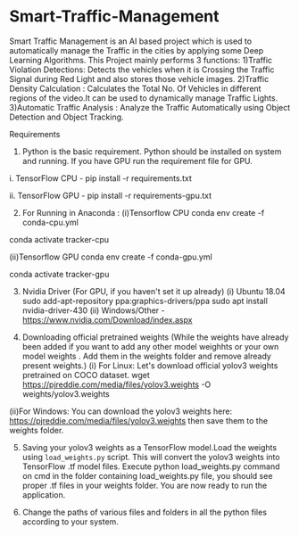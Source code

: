# Smart-Traffic-Management
Smart Traffic Management is an AI based project which is used to automatically manage the Traffic in the cities 
by applying some Deep Learning Algorithms. This Project mainly performs 3 functions:
1)Traffic Violation Detections: Detects the vehicles when it is Crossing the Traffic Signal during Red Light and also
stores those vehicle images.
2)Traffic Density Calculation : Calculates the Total No. Of Vehicles in different regions of the video.It can be used
to dynamically manage Traffic Lights.
3)Automatic Traffic Analysis : Analyze the Traffic Automatically using Object Detection and Object Tracking.

Requirements

1.	Python is the basic requirement. Python should be installed on system and running. If you have GPU run the requirement file for GPU.

i.	TensorFlow CPU - pip install -r requirements.txt

ii.	TensorFlow GPU - pip install -r requirements-gpu.txt

2. For Running in Anaconda :
(i)Tensorflow CPU
conda env create -f conda-cpu.yml

conda activate tracker-cpu

(ii)Tensorflow GPU
conda env create -f conda-gpu.yml

conda activate tracker-gpu

3.	Nvidia Driver (For GPU, if you haven't set it up already)
(i)	Ubuntu 18.04
            sudo add-apt-repository ppa:graphics-drivers/ppa
            sudo apt install nvidia-driver-430
(ii)	Windows/Other - https://www.nvidia.com/Download/index.aspx

4. Downloading official pretrained weights (While the weights have already been added if you want to add any other model weighhts or your 
own model weights . Add them in the weights folder and remove already present weights.)
(i)	 For Linux: Let's download official yolov3 weights pretrained on COCO dataset. 
    wget https://pjreddie.com/media/files/yolov3.weights -O weights/yolov3.weights

(ii)For Windows: You can download the yolov3 weights here:    https://pjreddie.com/media/files/yolov3.weights then save them to the weights folder.

5. Saving your yolov3 weights as a TensorFlow model.Load the weights using `load_weights.py` script. This will convert the yolov3 weights into TensorFlow .tf model files. Execute python load_weights.py command on cmd in the folder containing load_weights.py file, you should see proper .tf files in your weights folder. You are now ready to run the application.

6. Change the paths of various files and folders in all the python files according to your system.
